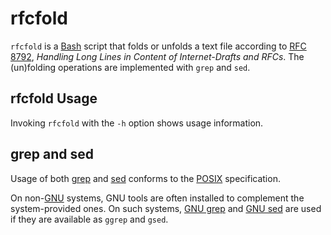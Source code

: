 # rfcfold

`rfcfold` is a [Bash](https://www.gnu.org/software/bash/)
script that folds or unfolds a text file according to
[RFC 8792](https://www.rfc-editor.org/info/rfc8792),
*Handling Long Lines in Content of Internet-Drafts and RFCs*.
The (un)folding operations are implemented with `grep` and `sed`.

## rfcfold Usage

Invoking `rfcfold` with the `-h` option shows usage information.

## grep and sed

Usage of both
[grep](https://pubs.opengroup.org/onlinepubs/9699919799/utilities/grep.html)
and
[sed](https://pubs.opengroup.org/onlinepubs/9699919799/utilities/sed.html)
conforms to the
[POSIX](https://pubs.opengroup.org/onlinepubs/9699919799/)
specification.

On non-[GNU](https://www.gnu.org/) systems, GNU tools are often
installed to complement the system-provided ones.  On such systems,
[GNU grep](https://www.gnu.org/software/grep/)
and
[GNU sed](https://www.gnu.org/software/sed/)
are used if they are available as `ggrep` and `gsed`.
